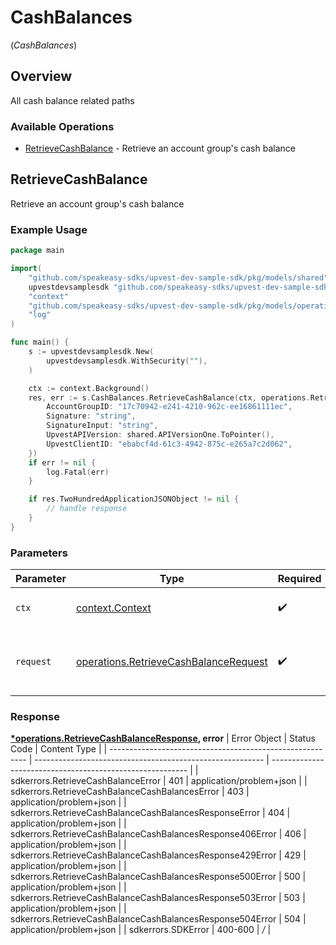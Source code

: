 # CashBalances
(*CashBalances*)

## Overview

All cash balance related paths

### Available Operations

* [RetrieveCashBalance](#retrievecashbalance) - Retrieve an account group's cash balance

## RetrieveCashBalance

Retrieve an account group's cash balance

### Example Usage

```go
package main

import(
	"github.com/speakeasy-sdks/upvest-dev-sample-sdk/pkg/models/shared"
	upvestdevsamplesdk "github.com/speakeasy-sdks/upvest-dev-sample-sdk"
	"context"
	"github.com/speakeasy-sdks/upvest-dev-sample-sdk/pkg/models/operations"
	"log"
)

func main() {
    s := upvestdevsamplesdk.New(
        upvestdevsamplesdk.WithSecurity(""),
    )

    ctx := context.Background()
    res, err := s.CashBalances.RetrieveCashBalance(ctx, operations.RetrieveCashBalanceRequest{
        AccountGroupID: "17c70942-e241-4210-962c-ee16861111ec",
        Signature: "string",
        SignatureInput: "string",
        UpvestAPIVersion: shared.APIVersionOne.ToPointer(),
        UpvestClientID: "ebabcf4d-61c3-4942-875c-e265a7c2d062",
    })
    if err != nil {
        log.Fatal(err)
    }

    if res.TwoHundredApplicationJSONObject != nil {
        // handle response
    }
}
```

### Parameters

| Parameter                                                                                          | Type                                                                                               | Required                                                                                           | Description                                                                                        |
| -------------------------------------------------------------------------------------------------- | -------------------------------------------------------------------------------------------------- | -------------------------------------------------------------------------------------------------- | -------------------------------------------------------------------------------------------------- |
| `ctx`                                                                                              | [context.Context](https://pkg.go.dev/context#Context)                                              | :heavy_check_mark:                                                                                 | The context to use for the request.                                                                |
| `request`                                                                                          | [operations.RetrieveCashBalanceRequest](../../pkg/models/operations/retrievecashbalancerequest.md) | :heavy_check_mark:                                                                                 | The request object to use for the request.                                                         |


### Response

**[*operations.RetrieveCashBalanceResponse](../../pkg/models/operations/retrievecashbalanceresponse.md), error**
| Error Object                                              | Status Code                                               | Content Type                                              |
| --------------------------------------------------------- | --------------------------------------------------------- | --------------------------------------------------------- |
| sdkerrors.RetrieveCashBalanceError                        | 401                                                       | application/problem+json                                  |
| sdkerrors.RetrieveCashBalanceCashBalancesError            | 403                                                       | application/problem+json                                  |
| sdkerrors.RetrieveCashBalanceCashBalancesResponseError    | 404                                                       | application/problem+json                                  |
| sdkerrors.RetrieveCashBalanceCashBalancesResponse406Error | 406                                                       | application/problem+json                                  |
| sdkerrors.RetrieveCashBalanceCashBalancesResponse429Error | 429                                                       | application/problem+json                                  |
| sdkerrors.RetrieveCashBalanceCashBalancesResponse500Error | 500                                                       | application/problem+json                                  |
| sdkerrors.RetrieveCashBalanceCashBalancesResponse503Error | 503                                                       | application/problem+json                                  |
| sdkerrors.RetrieveCashBalanceCashBalancesResponse504Error | 504                                                       | application/problem+json                                  |
| sdkerrors.SDKError                                        | 400-600                                                   | */*                                                       |
